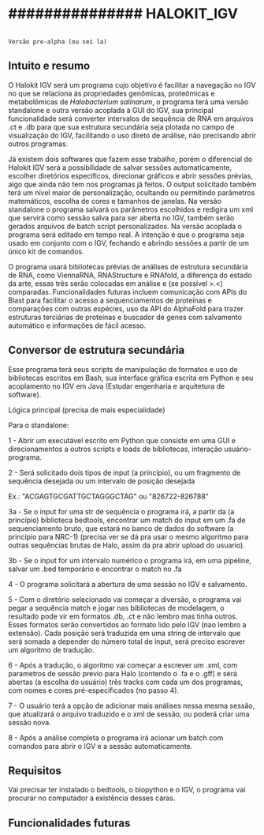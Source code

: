 #                                                                          ###############    HALOKIT_IGV   ################

                                                                                      Versão pre-alpha (ou sei la)

## Intuito e resumo

O Halokit IGV será um programa cujo objetivo é facilitar a navegação no IGV no que se relaciona às propriedades genômicas, proteômicas e metabolômicas de _Halobacterium salinarum_,
o programa terá uma versão standalone e outra versão acoplada à GUI do IGV, sua principal funcionalidade será converter intervalos de sequência de RNA em arquivos .ct e .db para que
sua estrutura secundária seja plotada no campo de visualização do IGV, facilitando o uso direto de análise, não precisando abrir outros programas. 

Já existem dois softwares que fazem esse trabalho, porém o diferencial do Halokit IGV será a possibilidade de salvar sessões automaticamente, escolher diretórios específicos, direcionar
gráficos e abrir sessões prévias, algo que ainda não tem nos programas já feitos. O output solicitado também terá um nível maior de personalização, ocultando ou permitindo parâmetros
matemáticos, escolha de cores e tamanhos de janelas. Na versão standalone o programa salvará os parâmetros escolhidos e redigira um xml que servirá como sessão salva para ser aberta 
no IGV, também serão gerados arquivos de batch script personalizados. Na versão acoplada o programa será editado em tempo real. A intenção é que o programa seja usado em conjunto com
o IGV, fechando e abrindo sessões a partir de um único kit de comandos.

O programa usará bibliotecas prévias de análises de estrutura secundária de RNA, como ViennaRNA, RNAStructure e RNAfold, a diferença do estado da arte, essas três serão colocadas em 
análise e (se possível >.<) comparadas. Funcionalidades futuras incluem comunicação com APIs do Blast para facilitar o acesso a sequenciamentos de proteínas e comparações com outras
espécies, uso da API do AlphaFold para trazer estruturas terciárias de proteínas e buscador de genes com salvamento automático e informações de fácil acesso.

## Conversor de estrutura secundária

Esse programa terá seus scripts de manipulação de formatos e uso de bibliotecas escritos em Bash, sua interface gráfica escrita em Python e seu acoplamento no IGV em Java
(Estudar engenharia e arquitetura de software).

Lógica principal (precisa de mais especialidade)

Para o standalone:

1 - Abrir um executável escrito em Python que consiste em uma GUI e direcionamentos a outros scripts e loads de bibliotecas, interação usuário-programa.

2 - Será solicitado dois tipos de input (a princípio), ou um fragmento de sequência desejada ou um intervalo de posição desejada

Ex.: "ACGAGTGCGATTGCTAGGGCTAG" ou "826722-826788"

3a - Se o input for uma str de sequência o programa irá, a partir da (a princípio) biblioteca bedtools, encontrar um match do input em um .fa de sequenciamento bruto, que estará
no banco de dados do software (a princípio para NRC-1) (precisa ver se dá pra usar o mesmo algoritmo para outras sequências brutas de Halo, assim da pra abrir upload do usuario).

3b - Se o input for um intervalo numérico o programa irá, em uma pipeline, salvar um .bed temporário e encontrar o match no .fa

4 - O programa solicitará a abertura de uma sessão no IGV e salvamento.

5 - Com o diretório selecionado vai começar a diversão, o programa vai pegar a sequência match e jogar nas bibliotecas de modelagem, o resultado pode vir em formatos .db, .ct 
e não lembro mas tinha outros. Esses formatos serão convertidos ao formato lido pelo IGV (nao lembro a extensão). Cada posição será traduzida em uma string de intervalo que
será somada a depender do número total de input, será preciso escrever um algoritmo de tradução.

6 - Após a tradução, o algoritmo vai começar a escrever um .xml, com parametros de sessão previo para Halo (contendo o .fa e o .gff) e será abertas (a escolha do usuário) três
tracks com cada um dos programas, com nomes e cores pré-especificados (no passo 4).

7 - O usuário terá a opção de adicionar mais análises nessa mesma sessão, que atualizará o arquivo traduzido e o xml de sessão, ou poderá criar uma sessão nova.

8 - Após a análise completa o programa irá acionar um batch com comandos para abrir o IGV e a sessão automaticamente.

## Requisitos

Vai precisar ter instalado o bedtools, o biopython e o IGV, o programa vai procurar no computador a existência desses caras.

## Funcionalidades futuras


 
  


